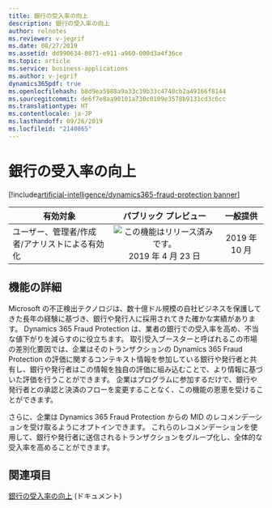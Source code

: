```yaml
---
title: 銀行の受入率の向上
description: 銀行の受入率の向上
author: relnotes
ms.reviewer: v-jegrif
ms.date: 08/27/2019
ms.assetid: dd990634-0871-e911-a960-000d3a4f36ce
ms.topic: article
ms.service: business-applications
ms.author: v-jegrif
dynamics365pdf: true
ms.openlocfilehash: b8d9ea5988a9a33c39b33c4740cb2a49166f8144
ms.sourcegitcommit: de6f7e8aa90101a730c0109e3578b9131cd3c6cc
ms.translationtype: HT
ms.contentlocale: ja-JP
ms.lasthandoff: 09/26/2019
ms.locfileid: "2140865"
---
```

# <a name="boost-bank-acceptance-rates"></a>銀行の受入率の向上
[!include[artificial-intelligence/dynamics365-fraud-protection banner](../includes/artificial-intelligence/dynamics365-fraud-protection.md)]

| 有効対象    |  パブリック プレビュー | 一般提供 | 
| ---------- | :----------: |:----------: |
|ユーザー、管理者/作成者/アナリストによる有効化|![この機能はリリース済みです。](/dynamics365-release-plan/media/green-checkmark.png "この機能はリリース済みです。") 2019 年 4 月 23 日| 2019 年 10 月|






## <a name="feature-details"></a>機能の詳細
<!--feature detail start -->
Microsoft の不正検出テクノロジは、数十億ドル規模の自社ビジネスを保護してきた長年の経験に基づき、銀行や発行人に採用されてきた確かな実績があります。 Dynamics 365 Fraud Protection は、業者の銀行での受入率を高め、不当な値下がりを減らすのに役立ちます。 取引受入ブースターと呼ばれるこの市場の差別化要因では、企業はそのトランザクションの Dynamics 365 Fraud Protection の評価に関するコンテキスト情報を参加している銀行や発行者と共有し、銀行や発行者はこの情報を独自の評価に組み込むことで、より情報に基づいた評価を行うことができます。 企業はプログラムに参加するだけで、銀行や発行者との承認と決済のフローを変更することなく、この機能の恩恵を受けることができます。

さらに、企業は Dynamics 365 Fraud Protection からの MID のレコメンデーションを受け取るようにオプトインできます。 これらのレコメンデーションを使用して、銀行や発行者に送信されるトランザクションをグループ化し、全体的な受入率を高めることができます。
<!--feature detail end -->












## <a name="see-also"></a>関連項目

[銀行の受入率の向上](https://docs.microsoft.com/dynamics365/fraud-protection/transaction-acceptance-booster) (ドキュメント)
